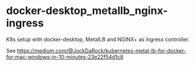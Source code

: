 # docker-desktop_metallb_nginx-ingress
K8s setup with docker-desktop, MetalLB and NGINX+ as ingress controller.

See https://medium.com/@JockDaRock/kubernetes-metal-lb-for-docker-for-mac-windows-in-10-minutes-23e22f54d1c8